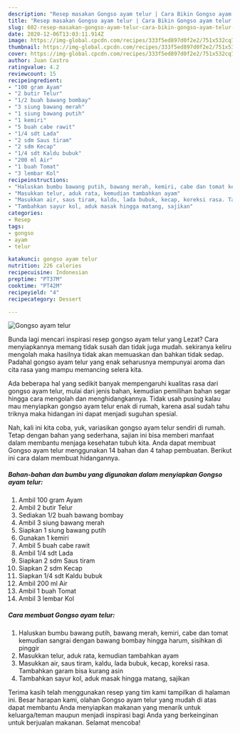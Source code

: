 ```yaml
---
description: "Resep masakan Gongso ayam telur | Cara Bikin Gongso ayam telur Yang Enak Banget"
title: "Resep masakan Gongso ayam telur | Cara Bikin Gongso ayam telur Yang Enak Banget"
slug: 602-resep-masakan-gongso-ayam-telur-cara-bikin-gongso-ayam-telur-yang-enak-banget
date: 2020-12-06T13:03:11.914Z
image: https://img-global.cpcdn.com/recipes/333f5ed897d0f2e2/751x532cq70/gongso-ayam-telur-foto-resep-utama.jpg
thumbnail: https://img-global.cpcdn.com/recipes/333f5ed897d0f2e2/751x532cq70/gongso-ayam-telur-foto-resep-utama.jpg
cover: https://img-global.cpcdn.com/recipes/333f5ed897d0f2e2/751x532cq70/gongso-ayam-telur-foto-resep-utama.jpg
author: Juan Castro
ratingvalue: 4.2
reviewcount: 15
recipeingredient:
- "100 gram Ayam"
- "2 butir Telur"
- "1/2 buah bawang bombay"
- "3 siung bawang merah"
- "1 siung bawang putih"
- "1 kemiri"
- "5 buah cabe rawit"
- "1/4 sdt Lada"
- "2 sdm Saus tiram"
- "2 sdm Kecap"
- "1/4 sdt Kaldu bubuk"
- "200 ml Air"
- "1 buah Tomat"
- "3 lembar Kol"
recipeinstructions:
- "Haluskan bumbu bawang putih, bawang merah, kemiri, cabe dan tomat kemudian sangrai dengan bawang bombay hingga harum, sisihkan di pinggir"
- "Masukkan telur, aduk rata, kemudian tambahkan ayam"
- "Masukkan air, saus tiram, kaldu, lada bubuk, kecap, koreksi rasa. Tambahkan garam bisa kurang asin"
- "Tambahkan sayur kol, aduk masak hingga matang, sajikan"
categories:
- Resep
tags:
- gongso
- ayam
- telur

katakunci: gongso ayam telur 
nutrition: 226 calories
recipecuisine: Indonesian
preptime: "PT37M"
cooktime: "PT42M"
recipeyield: "4"
recipecategory: Dessert

---
```



![Gongso ayam telur](https://img-global.cpcdn.com/recipes/333f5ed897d0f2e2/751x532cq70/gongso-ayam-telur-foto-resep-utama.jpg)

Bunda lagi mencari inspirasi resep gongso ayam telur yang Lezat? Cara menyiapkannya memang tidak susah dan tidak juga mudah. sekiranya keliru mengolah maka hasilnya tidak akan memuaskan dan bahkan tidak sedap. Padahal gongso ayam telur yang enak seharusnya mempunyai aroma dan cita rasa yang mampu memancing selera kita.



Ada beberapa hal yang sedikit banyak mempengaruhi kualitas rasa dari gongso ayam telur, mulai dari jenis bahan, kemudian pemilihan bahan segar hingga cara mengolah dan menghidangkannya. Tidak usah pusing kalau mau menyiapkan gongso ayam telur enak di rumah, karena asal sudah tahu triknya maka hidangan ini dapat menjadi suguhan spesial.


Nah, kali ini kita coba, yuk, variasikan gongso ayam telur sendiri di rumah. Tetap dengan bahan yang sederhana, sajian ini bisa memberi manfaat dalam membantu menjaga kesehatan tubuh kita. Anda dapat membuat Gongso ayam telur menggunakan 14 bahan dan 4 tahap pembuatan. Berikut ini cara dalam membuat hidangannya.

<!--inarticleads1-->

##### Bahan-bahan dan bumbu yang digunakan dalam menyiapkan Gongso ayam telur:

1. Ambil 100 gram Ayam
1. Ambil 2 butir Telur
1. Sediakan 1/2 buah bawang bombay
1. Ambil 3 siung bawang merah
1. Siapkan 1 siung bawang putih
1. Gunakan 1 kemiri
1. Ambil 5 buah cabe rawit
1. Ambil 1/4 sdt Lada
1. Siapkan 2 sdm Saus tiram
1. Siapkan 2 sdm Kecap
1. Siapkan 1/4 sdt Kaldu bubuk
1. Ambil 200 ml Air
1. Ambil 1 buah Tomat
1. Ambil 3 lembar Kol




<!--inarticleads2-->

##### Cara membuat Gongso ayam telur:

1. Haluskan bumbu bawang putih, bawang merah, kemiri, cabe dan tomat kemudian sangrai dengan bawang bombay hingga harum, sisihkan di pinggir
1. Masukkan telur, aduk rata, kemudian tambahkan ayam
1. Masukkan air, saus tiram, kaldu, lada bubuk, kecap, koreksi rasa. Tambahkan garam bisa kurang asin
1. Tambahkan sayur kol, aduk masak hingga matang, sajikan




Terima kasih telah menggunakan resep yang tim kami tampilkan di halaman ini. Besar harapan kami, olahan Gongso ayam telur yang mudah di atas dapat membantu Anda menyiapkan makanan yang menarik untuk keluarga/teman maupun menjadi inspirasi bagi Anda yang berkeinginan untuk berjualan makanan. Selamat mencoba!
